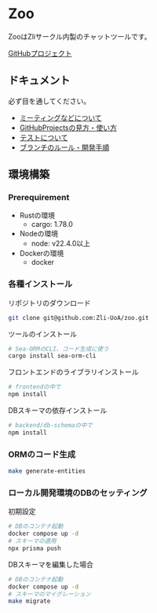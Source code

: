 # Zoo

ZooはZliサークル内製のチャットツールです。

[GitHubプロジェクト](https://github.com/orgs/Zli-UoA/projects/5)

## ドキュメント

必ず目を通してください。

- [ミーティングなどについて](https://zli.esa.io/posts/259)
- [GitHubProjectsの見方・使い方](https://zli.esa.io/posts/258)
- [テストについて](https://zli.esa.io/posts/261)
- [ブランチのルール・開発手順](https://zli.esa.io/posts/260)

## 環境構築

### Prerequirement

- Rustの環境
  - cargo: 1.78.0
- Nodeの環境
  - node: v22.4.0以上
- Dockerの環境
  - docker

### 各種インストール

リポジトリのダウンロード

```sh
git clone git@github.com:Zli-UoA/zoo.git
```

ツールのインストール

```sh
# Sea-ORMのCLI、コード生成に使う
cargo install sea-orm-cli
```

フロントエンドのライブラリインストール

```sh
# frontendの中で
npm install
```

DBスキーマの依存インストール

```sh
# backend/db-schemaの中で
npm install
```

### ORMのコード生成

```sh
make generate-entities
```

### ローカル開発環境のDBのセッティング

初期設定

```sh
# DBのコンテナ起動
docker compose up -d
# スキーマの適用
npx prisma push
```

DBスキーマを編集した場合

```sh
# DBのコンテナ起動
docker compose up -d
# スキーマのマイグレーション
make migrate
```
